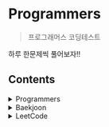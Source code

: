 # Programmers
> 프로그래머스 코딩테스트

하루 한문제씩 풀어보자!!

## Contents

<details><summary>Programmers</summary>
  https://github.com/redeok2/Algorithm-Training/tree/master/Programmers/level_1
* [Level 1](https://github.com/redeok2/Algorithm-Training/tree/master/Programmers/level_1)
* [Level 2](https://github.com/redeok2/Algorithm-Training/tree/master/Programmers/level_2)
* [Hash](https://github.com/redeok2/Algorithm-Training/tree/master/Programmers/Hash)
* [Heap](https://github.com/redeok2/Algorithm-Training/tree/master/Programmers/Heap)
* [DFS/BFS](https://github.com/redeok2/Algorithm-Training/tree/master/Programmers/DFS_BFS)
* [완전탐색](https://github.com/redeok2/Algorithm-Training/tree/master/Programmers/완전탐색)
* [정렬](https://github.com/redeok2/Algorithm-Training/tree/master/Programmers/정렬)
  
</details>

<details><summary>Baekjoon</summary>

</details>

<details><summary>LeetCode</summary>

</details>
